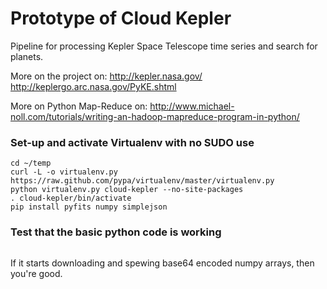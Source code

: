 Prototype of Cloud Kepler
=========================
Pipeline for processing Kepler Space Telescope time series and search
for planets.

More on the project on:
http://kepler.nasa.gov/
http://keplergo.arc.nasa.gov/PyKE.shtml

More on Python Map-Reduce on:
http://www.michael-noll.com/tutorials/writing-an-hadoop-mapreduce-program-in-python/


### Set-up and activate Virtualenv with no SUDO use
```
cd ~/temp
curl -L -o virtualenv.py https://raw.github.com/pypa/virtualenv/master/virtualenv.py
python virtualenv.py cloud-kepler --no-site-packages
. cloud-kepler/bin/activate
pip install pyfits numpy simplejson
```

### Test that the basic python code is working
```cat {DIRECTORY_WITH_CLOUD_KEPLER}/test/test_q1.txt | python {DIRECTORY_WITH_CLOUD_KEPLER}/python/download.py
```
If it starts downloading and spewing base64 encoded numpy arrays, then
you're good. 
